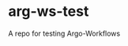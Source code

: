 # arg-ws-test

A repo for testing Argo-Workflows





































































